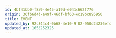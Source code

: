```yaml
---
id: 4bf41bb0-f8a9-4e45-a19d-e041c662f776
origin: 36fb6d4d-a49f-46df-bf63-ec19bc895950
title: EVENT
updated_by: 92c844c4-0b68-4e10-9f82-950d24236efc
updated_at: 1652252325
---
```

